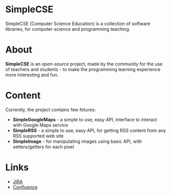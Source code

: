 # SimpleCSE
SimpleCSE (Computer Science Education) is a collection of software libraries, for computer-science and programming teaching.  



# About
**SimpleCSE** is an *open-source* project, made by the community for the use of teachers and students - to make the programming learning experience more interesting and fun.  



# Content
Currently, the project contains few fetures:
* **SimpleGoogleMaps** - a simple to use, easy API, interface to interact with Google Maps service
* **SimpleRSS** - a simple to use, easy API, for getting RSS content from any RSS supported web site
* **SimpleImage** - for manipulating images using basic API, with setters/getters for each pixel  


# Links
* [JIRA](https://simplecse.atlassian.net/browse/SIMPLECSE)
* [Confluence](https://simplecse.atlassian.net/wiki/spaces/SIM)



